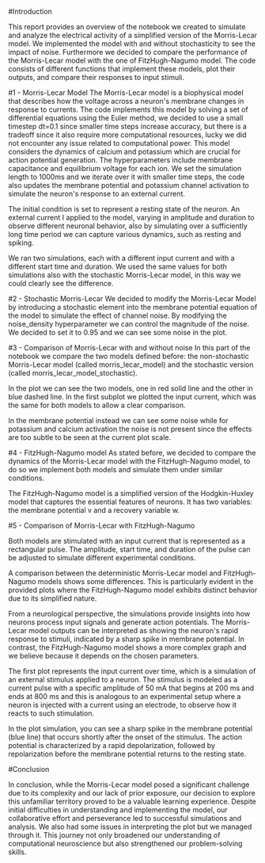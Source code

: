 #Introduction

This report provides an overview of the notebook we created to simulate and analyze the electrical activity of a simplified version of the Morris-Lecar model. We implemented the model with and without stochasticity to see the impact of noise. Furthermore we decided to compare the performance of the Morris-Lecar model with the one of FitzHugh-Nagumo model. The code consists of different functions that implement these models, plot their outputs, and compare their responses to input stimuli.

#1 - Morris-Lecar Model
The Morris-Lecar model is a biophysical model that describes how the voltage across a neuron's membrane changes in response to currents. The code implements this model by solving a set of differential equations using the Euler method, we decided to use a small timestep dt=0.1 since smaller time steps increase accuracy, but there is a tradeoff since it also require more computational resources, lucky we did not encounter any issue related to computational power. This model considers the dynamics of calcium and potassium which are crucial for action potential generation. The hyperparameters include membrane capacitance and equilibrium voltage for each ion. We set the simulation length to 1000ms and we iterate over it with smaller time steps, the code also updates the membrane potential and potassium channel activation to simulate the neuron's response to an external current.

The initial condition is set to represent a resting state of the neuron. An external current I applied to the model, varying in amplitude and duration to observe different neuronal behavior, also by simulating over a sufficiently long time period we can capture various dynamics, such as resting and spiking.

We ran two simulations, each with a different input current and with a different start time and duration. We used the same values for both simulations also with the stochastic Morris-Lecar model, in this way we could clearly see the difference.

#2 - Stochastic Morris-Lecar
We decided to modify the Morris-Lecar Model by introducing a stochastic element into the  membrane potential equation of the model to simulate the effect of channel noise. By modifying the noise_density hyperparameter we can control the magnitude of the noise. We decided to set it to 0.95 and we can see some noise in the plot.

#3 - Comparison of Morris-Lecar with and without noise
In this part of the notebook we compare the two models defined before: the non-stochastic Morris-Lecar model (called morris_lecar_model) and the stochastic version (called morris_lecar_model_stochastic).

In the plot we can see the two models, one in red solid line and the other in blue dashed line. In the first subplot we plotted the input current, which was the same for both models to allow a clear comparison.

In the membrane potential instead we can see some noise while for potassium and calcium activation the noise is not present since the effects are too subtle to be seen at the current plot scale.

#4 - FitzHugh-Nagumo model
As stated before, we decided to compare the dynamics of the Morris-Lecar model with the FitzHugh-Nagumo model, to do so we implement both models and simulate them under similar conditions. 

The FitzHugh-Nagumo model is a simplified version of the Hodgkin-Huxley model that captures the essential features of neurons. It has two variables: the membrane potential v and a recovery variable w.

#5 - Comparison of Morris-Lecar with FitzHugh-Nagumo

Both models are stimulated with an input current that is represented as a rectangular pulse. The amplitude, start time, and duration of the pulse can be adjusted to simulate different experimental conditions.


A comparison between the deterministic Morris-Lecar model and FitzHugh-Nagumo models shows some differences. This is particularly evident in the provided plots where the FitzHugh-Nagumo model exhibits distinct behavior due to its simplified nature.

From a neurological perspective, the simulations provide insights into how neurons process input signals and generate action potentials. The Morris-Lecar model outputs can be interpreted as showing the neuron's rapid response to stimuli, indicated by a sharp spike in membrane potential. In contrast, the FitzHugh-Nagumo model shows a more complex graph and we believe because it depends on the chosen parameters. 





The first plot represents the input current over time, which is a simulation of an external stimulus applied to a neuron. The stimulus is modeled as a current pulse with a specific amplitude of 50 mA that begins at 200 ms and ends at 800 ms and this is analogous to an experimental setup where a neuron is injected with a current using an electrode, to observe how it reacts to such stimulation.

In the plot simulation, you can see a sharp spike in the membrane potential (blue line) that occurs shortly after the onset of the stimulus. The action potential is characterized by a rapid depolarization, followed by repolarization before the membrane potential returns to the resting state. 

#Conclusion

In conclusion, while the Morris-Lecar model posed a significant challenge due to its complexity and our lack of prior exposure, our decision to explore this unfamiliar territory proved to be a valuable learning experience. Despite initial difficulties in understanding and implementing the model, our collaborative effort and perseverance led to successful simulations and analysis. We also had some issues in interpreting the plot but we managed through it. This journey not only broadened our understanding of computational neuroscience but also strengthened our problem-solving skills. 

